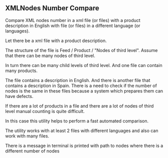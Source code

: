## XMLNodes Number Compare

<p>Compare XML nodes number in a xml file (or files) with a product description in English with file (or files) in
a different language (or languages).</p> 
<p>Let there be a xml file with a product description.</p> 
<p>The structure of the file is Feed / Product / "Nodes of third level". Assume that there can be many nodes of third level.</p> 
<p>In turn there can be many child levels of third level. And one file can contain many products.</p> 
<p>The file contains a description in English. And there is another file that contains a description in Spain.    
There is a need to check if the number of nodes is the same in these files because a system which prepares them
can have defects.</p>
<p>If there are a lot of products in a file and there are a lot of nodes of third level manual counting is quite difficult.</p>
<p>In this case this utility helps to perform a fast automated comparison.</p> 
<p>The utility works with at least 2 files with different languages and also can work with many files.</p>
<p>There is a message in terminal is printed with path to nodes where there is a different number of nodes</p>